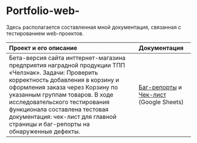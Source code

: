 # Portfolio-web-
Здесь располагается составленная мной документация, связанная с тестированием web-проектов.

| Проект и его описание                                                                                               | Документация |
:---------------------                                                                                               | :------------ |
| Бета-версия сайта инттернет-магазина предприятия наградной продукции ТПП «Челзнак». Задачи: Проверить корректность добавления в корзину и оформления заказа через Корзину по указанным группам товаров. В ходе исследовательского тестирования функционала составлена тестовая документация: чек-лист для главной страницы  и баг-репорты на обнаруженные дефекты. | [Баг-репорты](https://docs.google.com/spreadsheets/d/1XuNnk0JXuWJQdvBITAFIisWIReudAaLT8x7f143_KYU/edit?usp=drive_link) и [Чек-лист](https://docs.google.com/spreadsheets/d/1O9-2Ovd943HFgsbzj78aPeg9NjqU8SxxO2JHZ1LnsT0/edit?usp=drive_link) (Google Sheets)          |
